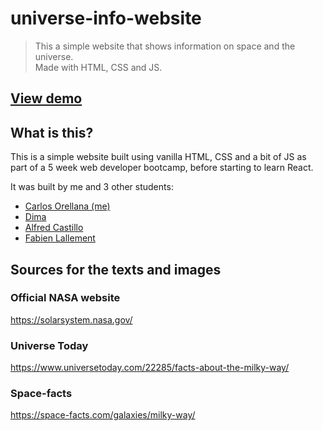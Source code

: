# universe-info-website

> This a simple website that shows information on space and the universe.\
Made with HTML, CSS and JS.

## [View demo](https://cocky-babbage-343162.netlify.app/)

## What is this?
This is a simple website built using vanilla HTML, CSS and a bit of JS as part of a 5 week web developer bootcamp, before starting to learn React.

It was built by me and 3 other students:

- [Carlos Orellana (me)](https://www.linkedin.com/in/carlosaore/)
- [Dima](https://github.com/DzmitryPS/)
- [Alfred Castillo](https://www.linkedin.com/in/acastillonl/)
- [Fabien Lallement](https://www.linkedin.com/in/fabien-lallement-b10386204/)


## Sources for the texts and images
### Official NASA website
https://solarsystem.nasa.gov/
### Universe Today
https://www.universetoday.com/22285/facts-about-the-milky-way/
### Space-facts
https://space-facts.com/galaxies/milky-way/
